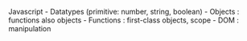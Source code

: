 Javascript
    - Datatypes (primitive: number, string, boolean)
    - Objects : functions also objects
    - Functions : first-class objects, scope
    - DOM : manipulation
